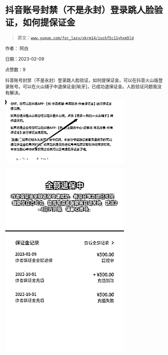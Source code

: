 # 抖音账号封禁（不是永封）登录跳人脸验证，如何提保证金

> 原文：[`www.yuque.com/for_lazy/xkrm14/iuckf5c11yhxm5ld`](https://www.yuque.com/for_lazy/xkrm14/iuckf5c11yhxm5ld)

作者： 阿白

日期：2023-02-09

点赞数：9

抖音账号封禁（不是永封）登录跳人脸验证，如何提保证金，可以在抖音火山版登录账号。可以在火山铺子中退保证金[呲牙]，已成功退保证金。人脸验证问题我没有解决。

![](img/a6a551719dc90a29e78c002e70ceb664.png)

![](img/433b3acef281409606f2545a2ce2f9f3.png)

